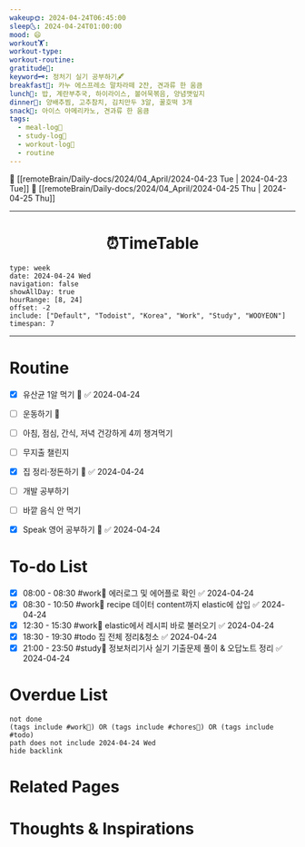 ```yaml
---
wakeup🌞: 2024-04-24T06:45:00
sleep🌜: 2024-04-24T01:00:00
mood: 😄
workout🏋️: 
workout-type: 
workout-routine: 
gratitude🙏: 
keyword🗝️: 정처기 실기 공부하기🖋️
breakfast🍳: 카누 에스프레소 말차라떼 2잔, 견과류 한 움큼
lunch🍚: 밥, 계란부추국, 하이라이스, 볼어묵볶음, 양념깻잎지
dinner🥗: 양배추찜, 고추참치, 김치만두 3알, 꿀호떡 3개
snack🍬: 아이스 아메리카노, 견과류 한 움큼
tags:
  - meal-log📝
  - study-log📓
  - workout-log💪
  - routine
---
```


🔺 [[remoteBrain/Daily-docs/2024/04_April/2024-04-23 Tue | 2024-04-23 Tue]]
🔻 [[remoteBrain/Daily-docs/2024/04_April/2024-04-25 Thu | 2024-04-25 Thu]]
___
<h1> <center>⏰TimeTable </center> </h1>

```gEvent
type: week
date: 2024-04-24 Wed
navigation: false
showAllDay: true
hourRange: [8, 24]
offset: -2
include: ["Default", "Todoist", "Korea", "Work", "Study", "WOOYEON"]
timespan: 7
```

--- 


# Routine 

- [x] 유산균 1알 먹기 🔼 ✅ 2024-04-24
- [ ] 운동하기 🔼
- [ ] 아침, 점심, 간식, 저녁 건강하게 4끼 챙겨먹기
- [ ] 무지출 챌린지 
- [x] 집 정리·정돈하기 🔼 ✅ 2024-04-24
- [ ] 개발 공부하기
- [ ] 바깥 음식 안 먹기 
- [x] Speak 영어 공부하기 🔼 ✅ 2024-04-24


# To-do List

- [x] 08:00 - 08:30 #work💼 에러로그 및 에어플로 확인 ✅ 2024-04-24
- [x] 08:30 - 10:50 #work💼 recipe 데이터 content까지 elastic에 삽입 ✅ 2024-04-24
- [x] 12:30 - 15:30 #work💼 elastic에서 레시피 바로 불러오기 ✅ 2024-04-24
- [x] 18:30 - 19:30 #todo 집 전체 정리&청소 ✅ 2024-04-24
- [x] 21:00 - 23:50 #study📓 정보처리기사 실기 기출문제 풀이 & 오답노트 정리 ✅ 2024-04-24

# Overdue List
```tasks
not done
(tags include #work💼) OR (tags include #chores🧺) OR (tags include #todo)
path does not include 2024-04-24 Wed
hide backlink
```

# Related Pages



# Thoughts & Inspirations

